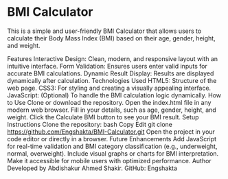 # BMI Calculator
This is a simple and user-friendly BMI Calculator that allows users to calculate their Body Mass Index (BMI) based on their age, gender, height, and weight.

Features
Interactive Design: Clean, modern, and responsive layout with an intuitive interface.
Form Validation: Ensures users enter valid inputs for accurate BMI calculations.
Dynamic Result Display: Results are displayed dynamically after calculation.
Technologies Used
HTML5: Structure of the web page.
CSS3: For styling and creating a visually appealing interface.
JavaScript: (Optional) To handle the BMI calculation logic dynamically.
How to Use
Clone or download the repository.
Open the index.html file in any modern web browser.
Fill in your details, such as age, gender, height, and weight.
Click the Calculate BMI button to see your BMI result.
Setup Instructions
Clone the repository:
bash
Copy
Edit
git clone https://github.com/Engshakta/BMI-Calculator.git
Open the project in your code editor or directly in a browser.
Future Enhancements
Add JavaScript for real-time validation and BMI category classification (e.g., underweight, normal, overweight).
Include visual graphs or charts for BMI interpretation.
Make it accessible for mobile users with optimized performance.
Author
Developed by Abdishakur Ahmed Shakir.
GitHub: Engshakta
